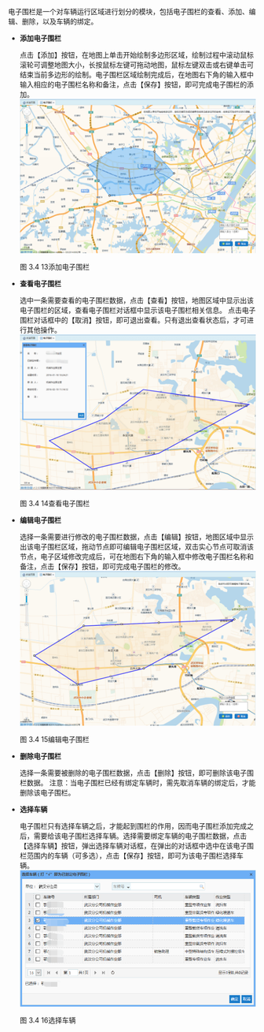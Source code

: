 电子围栏是一个对车辆运行区域进行划分的模块，包括电子围栏的查看、添加、编辑、删除，以及车辆的绑定。

* **添加电子围栏**

	点击【添加】按钮，在地图上单击开始绘制多边形区域，绘制过程中滚动鼠标滚轮可调整地图大小，长按鼠标左键可拖动地图，鼠标左键双击或右键单击可结束当前多边形的绘制。电子围栏区域绘制完成后，在地图右下角的输入框中输入相应的电子围栏名称和备注，点击【保存】按钮，即可完成电子围栏的添加。
 ![](image/13.png)

	图 3.4 13添加电子围栏

* **查看电子围栏**

	选中一条需要查看的电子围栏数据，点击【查看】按钮，地图区域中显示出该电子围栏的区域，查看电子围栏对话框中显示该电子围栏相关信息。
点击电子围栏对话框中的【取消】按钮，即可退出查看。只有退出查看状态后，才可进行其他操作。
 ![](image/14.png)

	图 3.4 14查看电子围栏

* **编辑电子围栏**

	选择一条需要进行修改的电子围栏数据，点击【编辑】按钮，地图区域中显示出该电子围栏区域，拖动节点即可编辑电子围栏区域，双击实心节点可取消该节点，电子区域修改完成后，可在地图右下角的输入框中修改电子围栏名称和备注，点击【保存】按钮，即可完成电子围栏的修改。
 ![](image/15.png)

	图 3.4 15编辑电子围栏

* **删除电子围栏**

	选择一条需要被删除的电子围栏数据，点击【删除】按钮，即可删除该电子围栏数据。
             注意：当电子围栏已经有绑定车辆时，需先取消车辆的绑定后，才能删除该电子围栏。
* **选择车辆**

	电子围栏只有选择车辆之后，才能起到围栏的作用，因而电子围栏添加完成之后，需要给该电子围栏选择车辆。选择需要绑定车辆的电子围栏数据，点击【选择车辆】按钮，弹出选择车辆对话框，在弹出的对话框中选中在该电子围栏范围内的车辆（可多选），点击【保存】按钮，即可为该电子围栏选择车辆。
 ![](image/16.png)

	图 3.4 16选择车辆
